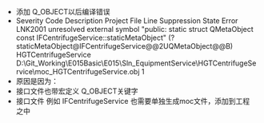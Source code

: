- 添加 Q_OBJECT以后编译错误
- Severity	Code	Description	Project	File	Line	Suppression State
Error	LNK2001	unresolved external symbol "public: static struct QMetaObject const IFCentrifugeService::staticMetaObject" (?staticMetaObject@IFCentrifugeService@@2UQMetaObject@@B)	HGTCentrifugeService	D:\Git_Working\E015Basic\E015\Sln_EquipmentService\HGTCentrifugeService\moc_HGTCentrifugeService.obj	1	
- 原因是因为：
- 接口文件也带宏定义 Q_OBJECT关键字
- 接口文件 例如 IFCentrifugeService 也需要单独生成moc文件，添加到工程 之中